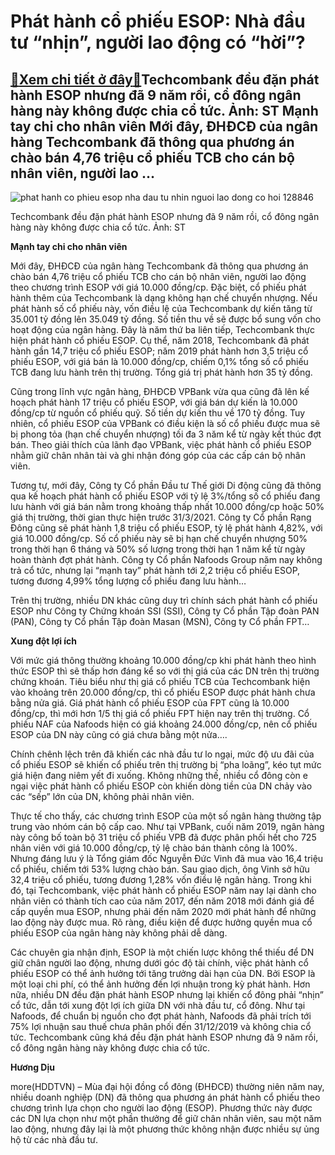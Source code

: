 Phát hành cổ phiếu ESOP: Nhà đầu tư “nhịn”, người lao động có “hời”?
====================================================================

[:gift:Xem chi tiết ở đây:gift:](https://hddtvn.com/phat-hanh-co-phieu-esop-nha-dau-tu-nhin-nguoi-lao-dong-co-hoi/)Techcombank đều đặn phát hành ESOP nhưng đã 9 năm rồi, cổ đông ngân hàng này không được chia cổ tức. Ảnh: ST Mạnh tay chi cho nhân viên Mới đây, ĐHĐCĐ của ngân hàng Techcombank đã thông qua phương án chào bán 4,76 triệu cổ phiếu TCB cho cán bộ nhân viên, người lao …
--------------------------------------------------------------------------------------------------------------------------------------------------------------------------------------------------------------------------------------------------------------------------





![phat hanh co phieu esop nha dau tu nhin nguoi lao dong co hoi 128846](https://haiquanonline.com.vn/stores/news_dataimages/anhntp/062020/24/17/in_article/1658_12-_3245_tcb.jpg?rt=20200625080559 "Phát hành cổ phiếu ESOP:  Nhà đầu tư \"nhịn\", người lao động có \"hời\"?")


Techcombank đều đặn phát hành ESOP nhưng đã 9 năm rồi, cổ đông ngân hàng này không được chia cổ tức. Ảnh: ST



**Mạnh tay chi cho nhân viên**


Mới đây, ĐHĐCĐ của ngân hàng Techcombank đã thông qua phương án chào bán 4,76 triệu cổ phiếu TCB cho cán bộ nhân viên, người lao động theo chương trình ESOP với giá 10.000 đồng/cp. Đặc biệt, cổ phiếu phát hành thêm của Techcombank là dạng không hạn chế chuyển nhượng. Nếu phát hành số cổ phiếu này, vốn điều lệ của Techcombank dự kiến tăng từ 35.001 tỷ đồng lên 35.049 tỷ đồng. Số tiền thu về sẽ được bổ sung vốn cho hoạt động của ngân hàng. Đây là năm thứ ba liên tiếp, Techcombank thực hiện phát hành cổ phiếu ESOP. Cụ thể, năm 2018, Techcombank đã phát hành gần 14,7 triệu cổ phiếu ESOP; năm 2019 phát hành hơn 3,5 triệu cổ phiếu ESOP, với giá bán là 10.000 đồng/cp, chiếm 0,1% tổng số cổ phiếu TCB đang lưu hành trên thị trường. Tổng giá trị phát hành hơn 35 tỷ đồng.


Cũng trong lĩnh vực ngân hàng, ĐHĐCĐ VPBank vừa qua cũng đã lên kế hoạch phát hành 17 triệu cổ phiếu ESOP, với giá bán dự kiến là 10.000 đồng/cp từ nguồn cổ phiếu quỹ. Số tiền dự kiến thu về 170 tỷ đồng. Tuy nhiên, cổ phiếu ESOP của VPBank có điều kiện là số cổ phiếu được mua sẽ bị phong tỏa (hạn chế chuyển nhượng) tối đa 3 năm kể từ ngày kết thúc đợt bán. Theo giải thích của lãnh đạo VPBank, việc phát hành cổ phiếu ESOP nhằm giữ chân nhân tài và ghi nhận đóng góp của các cấp cán bộ nhân viên.


Tương tự, mới đây, Công ty Cổ phần Đầu tư Thế giới Di động cũng đã thông qua kế hoạch phát hành cổ phiếu ESOP với tỷ lệ 3%/tổng số cổ phiếu đang lưu hành với giá bán nằm trong khoảng thấp nhất 10.000 đồng/cp hoặc 50% giá thị trường, thời gian thực hiện trước 31/3/2021. Công ty Cổ phần Rạng Đông cũng sẽ phát hành 1,8 triệu cổ phiếu ESOP, tỷ lệ phát hành 4,82%, với giá 10.000 đồng/cp. Số cổ phiếu này sẽ bị hạn chế chuyển nhượng 50% trong thời hạn 6 tháng và 50% số lượng trong thời hạn 1 năm kể từ ngày hoàn thành đợt phát hành. Công ty Cổ phần Nafoods Group năm nay không trả cổ tức, nhưng lại “mạnh tay” phát hành tới 2,2 triệu cổ phiếu ESOP, tương đương 4,99% tổng lượng cổ phiếu đang lưu hành…


Trên thị trường, nhiều DN khác cũng duy trì chính sách phát hành cổ phiếu ESOP như Công ty Chứng khoán SSI (SSI), Công ty Cổ phần Tập đoàn PAN (PAN), Công ty Cổ phần Tập đoàn Masan (MSN), Công ty Cổ phần FPT…


**Xung đột lợi ích**


Với mức giá thông thường khoảng 10.000 đồng/cp khi phát hành theo hình thức ESOP thì sẽ thấp hơn đáng kể so với thị giá của các DN trên thị trường chứng khoán. Tiêu biểu như thị giá cổ phiếu TCB của Techcombank hiện vào khoảng trên 20.000 đồng/cp, thì cổ phiếu ESOP được phát hành chưa bằng nửa giá. Giá phát hành cổ phiếu ESOP của FPT cũng là 10.000 đồng/cp, thì mới hơn 1/5 thị giá cổ phiếu FPT hiện nay trên thị trường. Cổ phiếu NAF của Nafoods hiện có giá khoảng 24.000 đồng/cp, nên cổ phiếu ESOP của DN này cũng có giá chưa bằng một nửa….


Chính chênh lệch trên đã khiến các nhà đầu tư lo ngại, mức độ ưu đãi của cổ phiếu ESOP sẽ khiến cổ phiếu trên thị trường bị “pha loãng”, kéo tụt mức giá hiện đang niêm yết đi xuống. Không những thế, nhiều cổ đông còn e ngại việc phát hành cổ phiếu ESOP còn khiến dòng tiền của DN chảy vào các “sếp” lớn của DN, không phải nhân viên.


Thực tế cho thấy, các chương trình ESOP của một số ngân hàng thường tập trung vào nhóm cán bộ cấp cao. Như tại VPBank, cuối năm 2019, ngân hàng này công bố toàn bộ 31 triệu cổ phiếu VPB đã được phân phối hết cho 725 nhân viên với giá 10.000 đồng/cp, tỷ lệ chào bán thành công là 100%. Nhưng đáng lưu ý là Tổng giám đốc Nguyễn Đức Vinh đã mua vào 16,4 triệu cổ phiếu, chiếm tới 53% lượng chào bán. Sau giao dịch, ông Vinh sở hữu 32,4 triệu cổ phiếu, tương đương 1,28% vốn điều lệ ngân hàng. Trong khi đó, tại Techcombank, việc phát hành cổ phiếu ESOP năm nay lại dành cho nhân viên có thành tích cao của năm 2017, đến năm 2018 mới đánh giá để cấp quyền mua ESOP, nhưng phải đến năm 2020 mới phát hành để những lao động này được mua. Rõ ràng, điều kiện để được hưởng quyền mua cổ phiếu ESOP của ngân hàng này không phải dễ dàng.


Các chuyên gia nhận định, ESOP là một chiến lược không thể thiếu để DN giữ chân người lao động, nhưng dưới góc độ tài chính, việc phát hành cổ phiếu ESOP có thể ảnh hưởng tới tăng trưởng dài hạn của DN. Bởi ESOP là một loại chi phí, có thể ảnh hưởng đến lợi nhuận trong kỳ phát hành. Hơn nữa, nhiều DN đều đặn phát hành ESOP nhưng lại khiến cổ đông phải “nhịn” cổ tức, dẫn tới xung đột lợi ích giữa DN với nhà đầu tư, cổ đông. Như tại Nafoods, để chuẩn bị nguồn cho đợt phát hành, Nafoods đã phải trích tới 75% lợi nhuận sau thuế chưa phân phối đến 31/12/2019 và không chia cổ tức. Techcombank cũng khá đều đặn phát hành ESOP nhưng đã 9 năm rồi, cổ đông ngân hàng này không được chia cổ tức.




**Hương Dịu**



more(HDDTVN) – Mùa đại hội đồng cổ đông (ĐHĐCĐ) thường niên năm nay, nhiều doanh nghiệp (DN) đã thông qua phương án phát hành cổ phiếu theo chương trình lựa chọn cho người lao động (ESOP). Phương thức này được các DN lựa chọn như một phần thưởng để giữ chân nhân viên, sau một năm lao động, nhưng đây lại là một phương thức không nhận được nhiều sự ủng hộ từ các nhà đầu tư.

